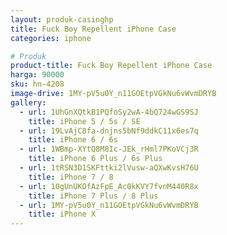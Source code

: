 ```yaml
---
layout: produk-casinghp
title: Fuck Boy Repellent iPhone Case
categories: iphone

# Produk
product-title: Fuck Boy Repellent iPhone Case
harga: 90000
sku: hn-4208
image-drive: 1MY-pV5u0Y_n11GOEtpVGkNu6vWvmDRYB
gallery:
  - url: 1UhGnXQtkB1PQfoSy2wA-4bQ724wGS9SJ
    title: iPhone 5 / 5s / SE
  - url: 19LvAjC8fa-dnjns5bNf9ddkC11x6es7q
    title: iPhone 6 / 6s
  - url: 1WBmp-XYtQ8M8Ic-JEk_rHml7PKoVCj3R
    title: iPhone 6 Plus / 6s Plus
  - url: 1tRSN3D1SKFttki2lVusw-aQXwKvsH76U
    title: iPhone 7 / 8
  - url: 10gUnUKOfAzFpE_Ac0kKVY7fvnM440R8x
    title: iPhone 7 Plus / 8 Plus
  - url: 1MY-pV5u0Y_n11GOEtpVGkNu6vWvmDRYB
    title: iPhone X
---
```

